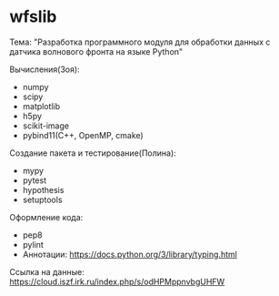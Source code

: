 # wfslib

Тема:  "Разработка программного модуля для обработки данных с датчика волнового фронта на языке Python"

Вычисления(Зоя):
* numpy
* scipy
* matplotlib
* h5py
* scikit-image
* pybind11(C++, OpenMP, cmake)

Cоздание пакета и тестирование(Полина):
* mypy
* pytest
* hypothesis
* setuptools

Оформление кода:
* pep8
* pylint
* Аннотации: https://docs.python.org/3/library/typing.html

Ссылка на данные: https://cloud.iszf.irk.ru/index.php/s/odHPMppnvbgUHFW

